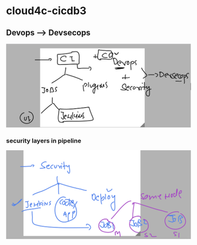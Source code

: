 # cloud4c-cicdb3

## Devops --> Devsecops 

<img src="sec.png">

### security layers in pipeline

<img src="sec1.png">




